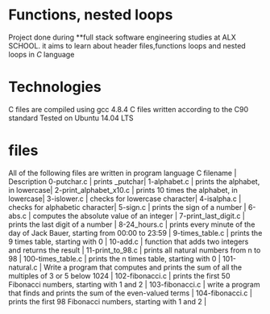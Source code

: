 #  Functions, nested loops
 Project done during **full stack software engineering studies at ALX SCHOOL.
it aims to learn about header files,functions loops and nested loops in *C* language

# Technologies
 C files are compiled using gcc 4.8.4
 C files written according to the C90 standard
 Tested on Ubuntu 14.04 LTS


# files
All of the following files are written in program language C
 filename  | Description
  0-putchar.c | prints _putchar|
  1-alphabet.c | prints the alphabet, in lowercase|
  2-print_alphabet_x10.c | prints 10 times the alphabet, in lowercase|
  3-islower.c | checks for lowercase character|
  4-isalpha.c | checks for alphabetic character|
  5-sign.c  | prints the sign of a number |
  6-abs.c  |  computes the absolute value of an integer |
  7-print_last_digit.c | prints the last digit of a number |
  8-24_hours.c  |  prints every minute of the day of Jack Bauer, starting from 00:00 to 23:59 |
  9-times_table.c  | prints the 9 times table, starting with 0 |
  10-add.c  | function that adds two integers and returns the result |
  11-print_to_98.c  | prints all natural numbers from n to 98 |
  100-times_table.c |  prints the n times table, starting with 0 |
  101-natural.c  | Write a program that computes and prints the sum of all the multiples of 3 or 5 below 1024 |
  102-fibonacci.c | prints the first 50 Fibonacci numbers, starting with 1 and 2 |
  103-fibonacci.c | write a program that finds and prints the sum of the even-valued terms |
  104-fibonacci.c | prints the first 98 Fibonacci numbers, starting with 1 and 2 |

